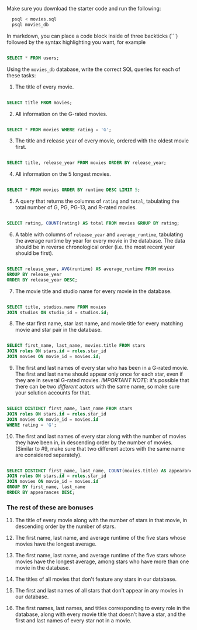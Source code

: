 Make sure you download the starter code and run the following:

```sh
  psql < movies.sql
  psql movies_db
```

In markdown, you can place a code block inside of three backticks (```) followed by the syntax highlighting you want, for example

```sql

SELECT * FROM users;

```

Using the `movies_db` database, write the correct SQL queries for each of these tasks:

1.  The title of every movie.
```sql

SELECT title FROM movies;

```
2.  All information on the G-rated movies.
```sql

SELECT * FROM movies WHERE rating = 'G';

```
3.  The title and release year of every movie, ordered with the
    oldest movie first.
```sql

SELECT title, release_year FROM movies ORDER BY release_year;

```    
4.  All information on the 5 longest movies.
```sql

SELECT * FROM movies ORDER BY runtime DESC LIMIT 5;

```
5.  A query that returns the columns of `rating` and `total`, tabulating the
    total number of G, PG, PG-13, and R-rated movies.
```sql

SELECT rating, COUNT(rating) AS total FROM movies GROUP BY rating;

```
6.  A table with columns of `release_year` and `average_runtime`,
    tabulating the average runtime by year for every movie in the database. The data should be in reverse chronological order (i.e. the most recent year should be first).
```sql

SELECT release_year, AVG(runtime) AS average_runtime FROM movies
GROUP BY release_year
ORDER BY release_year DESC;

```
7.  The movie title and studio name for every movie in the
    database.
```sql

SELECT title, studios.name FROM movies
JOIN studios ON studio_id = studios.id;

```
8.  The star first name, star last name, and movie title for every
    matching movie and star pair in the database.
```sql

SELECT first_name, last_name, movies.title FROM stars 
JOIN roles ON stars.id = roles.star_id 
JOIN movies ON movie_id = movies.id;

```
9.  The first and last names of every star who has been in a G-rated movie. The first and last name should appear only once for each star, even if they are in several G-rated movies. *IMPORTANT NOTE*: it's possible that there can be two *different* actors with the same name, so make sure your solution accounts for that.
```sql

SELECT DISTINCT first_name, last_name FROM stars 
JOIN roles ON stars.id = roles.star_id 
JOIN movies ON movie_id = movies.id
WHERE rating = 'G';

```
10. The first and last names of every star along with the number
    of movies they have been in, in descending order by the number of movies. (Similar to #9, make sure
    that two different actors with the same name are considered separately).
```sql

SELECT DISTINCT first_name, last_name, COUNT(movies.title) AS appearances FROM stars 
JOIN roles ON stars.id = roles.star_id 
JOIN movies ON movie_id = movies.id
GROUP BY first_name, last_name
ORDER BY appearances DESC;

```
### The rest of these are bonuses

11. The title of every movie along with the number of stars in
    that movie, in descending order by the number of stars.

12. The first name, last name, and average runtime of the five
    stars whose movies have the longest average.

13. The first name, last name, and average runtime of the five
    stars whose movies have the longest average, among stars who have more than one movie in the database.

14. The titles of all movies that don't feature any stars in our
    database.

15. The first and last names of all stars that don't appear in any movies in our database.

16. The first names, last names, and titles corresponding to every
    role in the database, along with every movie title that doesn't have a star, and the first and last names of every star not in a movie.
